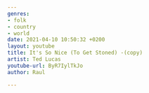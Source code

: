 ```yaml
---
genres:
- folk
- country
- world
date: 2021-04-10 10:50:32 +0200
layout: youtube
title: It's So Nice (To Get Stoned) -(copy)
artist: Ted Lucas
youtube-url: ByR7IylTkJo
author: Raul

---
```

